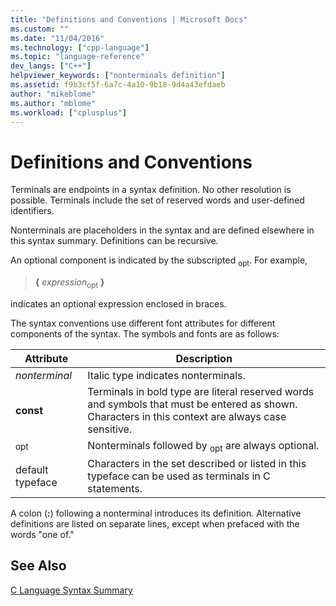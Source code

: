 ```yaml
---
title: "Definitions and Conventions | Microsoft Docs"
ms.custom: ""
ms.date: "11/04/2016"
ms.technology: ["cpp-language"]
ms.topic: "language-reference"
dev_langs: ["C++"]
helpviewer_keywords: ["nonterminals definition"]
ms.assetid: f9b3cf5f-6a7c-4a10-9b18-9d4a43efdaeb
author: "mikeblome"
ms.author: "mblome"
ms.workload: ["cplusplus"]
---
```

# Definitions and Conventions
Terminals are endpoints in a syntax definition. No other resolution is possible. Terminals include the set of reserved words and user-defined identifiers.  
  
Nonterminals are placeholders in the syntax and are defined elsewhere in this syntax summary. Definitions can be recursive.  
  
An optional component is indicated by the subscripted <sub>opt</sub>. For example,  
  
> **{** *expression*<sub>opt</sub> **}**
  
indicates an optional expression enclosed in braces.  
  
The syntax conventions use different font attributes for different components of the syntax. The symbols and fonts are as follows:  
  
|Attribute|Description|  
|---------------|-----------------|  
|*nonterminal*|Italic type indicates nonterminals.|  
|**const**|Terminals in bold type are literal reserved words and symbols that must be entered as shown. Characters in this context are always case sensitive.|  
|<sub>opt</sub>|Nonterminals followed by <sub>opt</sub> are always optional.|  
|default typeface|Characters in the set described or listed in this typeface can be used as terminals in C statements.|  
  
A colon (**:**) following a nonterminal introduces its definition. Alternative definitions are listed on separate lines, except when prefaced with the words "one of."  
  
## See Also  
[C Language Syntax Summary](../c-language/c-language-syntax-summary.md)